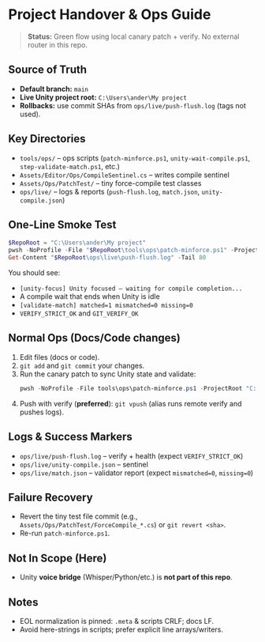 # Project Handover & Ops Guide

> **Status:** Green flow using local canary patch + verify. No external router in this repo.

## Source of Truth
- **Default branch:** `main`
- **Live Unity project root:** `C:\Users\ander\My project`
- **Rollbacks:** use commit SHAs from `ops/live/push-flush.log` (tags not used).

## Key Directories
- `tools/ops/` – ops scripts (`patch-minforce.ps1`, `unity-wait-compile.ps1`, `step-validate-match.ps1`, etc.)
- `Assets/Editor/Ops/CompileSentinel.cs` – writes compile sentinel
- `Assets/Ops/PatchTest/` – tiny force-compile test classes
- `ops/live/` – logs & reports (`push-flush.log`, `match.json`, `unity-compile.json`)

## One-Line Smoke Test
```powershell
$RepoRoot = "C:\Users\ander\My project"
pwsh -NoProfile -File "$RepoRoot\tools\ops\patch-minforce.ps1" -ProjectRoot "$RepoRoot" -TimeoutSec 900
Get-Content "$RepoRoot\ops\live\push-flush.log" -Tail 80
```
You should see:
- `[unity-focus] Unity focused — waiting for compile completion...`
- A compile wait that ends when Unity is idle
- `[validate-match] matched=1 mismatched=0 missing=0`
- `VERIFY_STRICT_OK` and `GIT_VERIFY_OK`

## Normal Ops (Docs/Code changes)
1. Edit files (docs or code).
2. `git add` and `git commit` your changes.
3. Run the canary patch to sync Unity state and validate:
   ```powershell
   pwsh -NoProfile -File tools\ops\patch-minforce.ps1 -ProjectRoot "C:\Users\ander\My project" -TimeoutSec 900
   ```
4. Push with verify (**preferred**): `git vpush` (alias runs remote verify and pushes logs).

## Logs & Success Markers
- `ops/live/push-flush.log` – verify + health (expect `VERIFY_STRICT_OK`)
- `ops/live/unity-compile.json` – sentinel
- `ops/live/match.json` – validator report (expect `mismatched=0`, `missing=0`)

## Failure Recovery
- Revert the tiny test file commit (e.g., `Assets/Ops/PatchTest/ForceCompile_*.cs`) or `git revert <sha>`.
- Re-run `patch-minforce.ps1`.

## Not In Scope (Here)
- Unity **voice bridge** (Whisper/Python/etc.) is **not part of this repo**.

## Notes
- EOL normalization is pinned: `.meta` & scripts CRLF; docs LF.
- Avoid here-strings in scripts; prefer explicit line arrays/writers.

